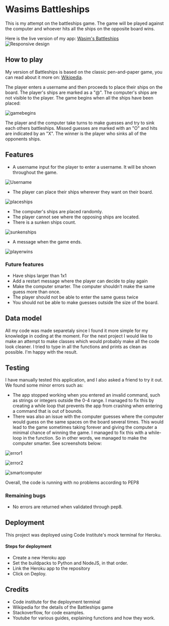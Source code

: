 # Wasims Battleships
This is my attempt on the battleships game. The game will be played against the computer
and whoever hits all the ships on the opposite board wins.

Here is the live version of my app: [Wasim's Battleships](https://wasims-battleships.herokuapp.com/)
![Responsive design](./images/responsinator.png)


## How to play

My version of Battleships is based on the classic pen-and-paper game, you can read about it more on: [Wikipedia](https://en.wikipedia.org/wiki/Battleship_(game)).

The player enters a username and then proceeds to place their ships on the board. The player's ships are marked as a "@". The computer's ships are not visible to the player. The game begins when all the ships have been placed: 

![gamebegins](./images/gamebegins.png)

The player and the computer take turns to make guesses and try to sink each others battleships.
Missed guesses are marked with an "O" and hits are indicated by an "X".
The winner is the player who sinks all of the opponents ships. 

## Features
- A username input for the player to enter a username. It will be shown throughout the game.

![Username](./images/username.png)

- The player can place their ships wherever they want on their board.

![placeships](./images/placeships.png)

- The computer's ships are placed randomly.
- The player cannot see where the opposing ships are located.
- There is a sunken ships count.

![sunkenships](./images/sunkenshipcount.png)

- A message when the game ends.

![playerwins](./images/playerwins.png)


### Future features
- Have ships larger than 1x1
- Add a restart message where the player can decide to play again
- Make the computer smarter. The computer shouldn’t make the same guess more than once. 
- The player should not be able to enter the same guess twice
- You should not be able to make guesses outside the size of the board.


## Data model

All my code was made separetaly since I found it more simple for my knowledge in coding at the moment. For the next project I would like to make an attempt to make classes which would probably make all the code look cleaner. I tried to type in all the functions and prints as clean as possible. I'm happy with the result.

## Testing
I have manually tested this application, and I also asked a friend to try it out. We found some minor errors such as:
- The app stopped working when you entered an invalid command, such as strings or integers outside the 0-4 range.
I managed to fix this by creating a while loop that prevents the app from crashing when entering a command that is out
of bounds.
- There was also an issue with the computer guesses where the computer would guess on the same spaces on the board several times.
This would lead to the game sometimes taking forever and giving the computer a minimal chance of winning the game. I managed to fix this with a while-loop in the function. So in other words, we managed to make the computer smarter.
See screenshots below:

![error1](./images/error1.png)

![error2](./images/error2.png)

![smartcomputer](./images/smartcomputer.png)



Overall, the code is running with no problems according to PEP8

### Remaining bugs

- No errors are returned when validated through pep8.

## Deployment

This project was deployed using Code Institute's mock terminal for Heroku.

#### Steps for deployment
- Create a new Heroku app
- Set the buildpacks to Python and NodeJS, in that order.
- Link the Heroku app to the repository
- Click on Deploy.

## Credits
- Code institute for the deployment terminal
- Wikipedia for the details of the Battleships game
- Stackoverflow, for code examples.
- Youtube for various guides, explaining functions and how they work.


